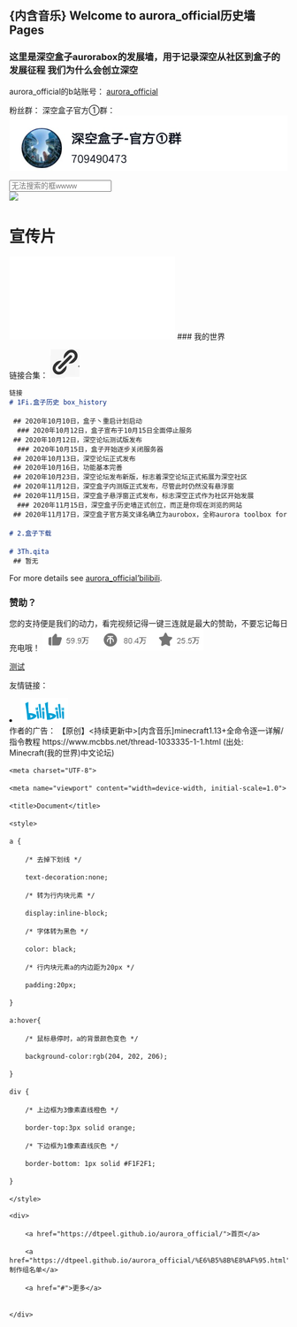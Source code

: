 
## {内含音乐} Welcome to aurora_official历史墙 Pages

<head>
  <title>
    深空aurora发展墙
  </title>
</head>
<body>
  <h3>
这里是深空盒子aurorabox的发展墙，用于记录深空从社区到盒子的发展征程
我们为什么会创立深空
  </h3> 
</body>


aurora_official的b站账号： [aurora_official](https://space.bilibili.com/) 

粉丝群：
深空盒子官方①群：
<a href="https://jq.qq.com/?_wv=1027&k=4jYm7Ks3">
  <img src="./home/join_aurorachat_1.jpg">
  </a>


<div class="clearfix g-search search-container">
  <input type="text" placeholder="无法搜索的框wwww">
  <span class="icon search-btn">
  </span>
</div>

<img src="./home/.jpg">


# 宣传片
<iframe src="//player.bilibili.com/player.html?aid=712802738&bvid=BV1fD4y1Q7NA&cid=256284881&page=1" scrolling="no" border="0" frameborder="no" framespacing="0" allowfullscreen="true"> </iframe>
### 我的世界

链接合集：
<img src="./home/2.png">

```markdown
链接
# 1Fi.盒子历史 box_history

 ## 2020年10月10日，盒子丶重启计划启动
  ### 2020年10月12日，盒子宣布于10月15日全面停止服务
 ## 2020年10月12日，深空论坛测试版发布
  ### 2020年10月15日，盒子开始逐步关闭服务器
 ## 2020年10月13日，深空论坛正式发布
 ## 2020年10月16日，功能基本完善
 ## 2020年10月23日，深空论坛发布新版，标志着深空论坛正式拓展为深空社区
 ## 2020年11月12日，深空盒子内测版正式发布，尽管此时仍然没有悬浮窗
 ## 2020年11月15日，深空盒子悬浮窗正式发布，标志深空正式作为社区开始发展
  ### 2020年11月15日，深空盒子历史墙正式创立，而正是你现在浏览的网站
 ## 2020年11月17日，深空盒子官方英文译名确立为aurobox，全称aurora toolbox for minecraft
 
# 2.盒子下载

# 3Th.qita
 ## 暂无
```

For more details see [aurora_official’bilibili](https://space.bilibili.com/).

<style>

.thisclass{background-color:#FF9999}

</style>

<script language="javascript">

function change(color){

var el=event.srcElement

if (el.tagName=="INPUT"&&el.type=="button")

event.srcElement.style.backgroundColor=color

}

function jumpto2(url){

window.location=url

}

</script>


### 赞助？
您的支持便是我们的动力，看完视频记得一键三连就是最大的赞助，不要忘记每日充电哦！
<img src="./home/3.png">

[测试](测试.html)

友情链接：

<li class="downloads"><a href="https://bilibili.com">
  <img src="./home/4.png">
  </a>

</li>
作者的广告：
【原创】<持续更新中>[内含音乐]minecraft1.13+全命令逐一详解/指令教程
https://www.mcbbs.net/thread-1033335-1-1.html
(出处: Minecraft(我的世界)中文论坛)


<!DOCTYPE html>

<html lang="en">

<head>

    <meta charset="UTF-8">

    <meta name="viewport" content="width=device-width, initial-scale=1.0">

    <title>Document</title>

    <style>

    a {

        /* 去掉下划线 */

        text-decoration:none;

        /* 转为行内块元素 */

        display:inline-block;

        /* 字体转为黑色 */

        color: black;

        /* 行内块元素a的内边距为20px */

        padding:20px;

    }  

    a:hover{

        /* 鼠标悬停时，a的背景颜色变色 */

        background-color:rgb(204, 202, 206);

    }

    div {

        /* 上边框为3像素直线橙色 */

        border-top:3px solid orange;

        /* 下边框为1像素直线灰色 */

        border-bottom: 1px solid #F1F2F1;

    }

    </style>    

</head>

<body>

    <div>

        <a href="https://dtpeel.github.io/aurora_official/">首页</a>

        <a href="https://dtpeel.github.io/aurora_official/%E6%B5%8B%E8%AF%95.html">制作组名单</a>

        <a href="#">更多</a>


    </div>

</body>

</html>


